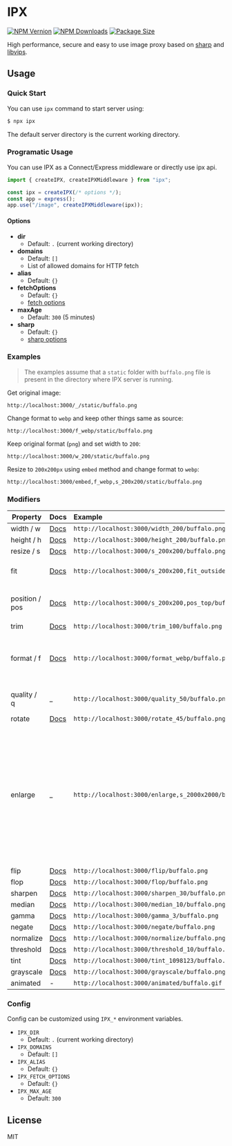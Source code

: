 # IPX

[![NPM Vernion](https://flat.badgen.net/npm/v/ipx)](https://www.npmjs.com/package/ipx)
[![NPM Downloads](https://flat.badgen.net/npm/dt/ipx)](https://www.npmjs.com/package/ipx)
[![Package Size](https://flat.badgen.net/packagephobia/install/ipx)](https://packagephobia.now.sh/result?p=ipx)

High performance, secure and easy to use image proxy based on [sharp](https://github.com/lovell/sharp) and [libvips](https://github.com/libvips/libvips).

## Usage

### Quick Start

You can use `ipx` command to start server using:

```bash
$ npx ipx
```

The default server directory is the current working directory.

### Programatic Usage

You can use IPX as a Connect/Express middleware or directly use ipx api.

```js
import { createIPX, createIPXMiddleware } from "ipx";

const ipx = createIPX(/* options */);
const app = express();
app.use("/image", createIPXMiddleware(ipx));
```

#### Options

- **dir**
  - Default: `.` (current working directory)
- **domains**
  - Default: `[]`
  - List of allowed domains for HTTP fetch
- **alias**
  - Default: `{}`
- **fetchOptions**
  - Default: `{}`
  - [fetch options](https://developer.mozilla.org/en-US/docs/Web/API/fetch#parameters)
- **maxAge**
  - Default: `300` (5 minutes)
- **sharp**
  - Default: `{}`
  - [sharp options](https://sharp.pixelplumbing.com/api-constructor#parameters)

### Examples

> The examples assume that a `static` folder with `buffalo.png` file is present in the directory where IPX server is running.

Get original image:

`http://localhost:3000/_/static/buffalo.png`

Change format to `webp` and keep other things same as source:

`http://localhost:3000/f_webp/static/buffalo.png`

Keep original format (`png`) and set width to `200`:

`http://localhost:3000/w_200/static/buffalo.png`

Resize to `200x200px` using `embed` method and change format to `webp`:

`http://localhost:3000/embed,f_webp,s_200x200/static/buffalo.png`

### Modifiers

| Property        | Docs                                                            | Example                                                     | Comments                                                                                                                                                          |
| --------------- | :-------------------------------------------------------------- | :---------------------------------------------------------- | :---------------------------------------------------------------------------------------------------------------------------------------------------------------- |
| width / w       | [Docs](https://sharp.pixelplumbing.com/api-resize#resize)       | `http://localhost:3000/width_200/buffalo.png`               |
| height / h      | [Docs](https://sharp.pixelplumbing.com/api-resize#resize)       | `http://localhost:3000/height_200/buffalo.png`              |
| resize / s      | [Docs](https://sharp.pixelplumbing.com/api-resize#resize)       | `http://localhost:3000/s_200x200/buffalo.png`               |
| fit             | [Docs](https://sharp.pixelplumbing.com/api-resize#resize)       | `http://localhost:3000/s_200x200,fit_outside/buffalo.png`   | Sets `fit` option for `resize`.
| position / pos  | [Docs](https://sharp.pixelplumbing.com/api-resize#resize)       | `http://localhost:3000/s_200x200,pos_top/buffalo.png`       | Sets `position` option for `resize`.
| trim            | [Docs](https://sharp.pixelplumbing.com/api-resize#trim)         | `http://localhost:3000/trim_100/buffalo.png`                |
| format / f      | [Docs](https://sharp.pixelplumbing.com/api-output#toformat)     | `http://localhost:3000/format_webp/buffalo.png`             | Supported format: `jpg`, `jpeg`, `png`, `webp`, `avif`, `gif`, `tiff`, `heif`                                                                                             |
| quality / q     | \_                                                              | `http://localhost:3000/quality_50/buffalo.png`              | Accepted values: 0 to 100                                                                                                                                         |
| rotate          | [Docs](https://sharp.pixelplumbing.com/api-operation#rotate)    | `http://localhost:3000/rotate_45/buffalo.png`               |
| enlarge         | \_                                                              | `http://localhost:3000/enlarge,s_2000x2000/buffalo.png`     | Allow the image to be upscaled. By default the returned image will never be larger than the source in any dimension, while preserving the requested aspect ratio. |
| flip            | [Docs](https://sharp.pixelplumbing.com/api-operation#flip)      | `http://localhost:3000/flip/buffalo.png`                    |
| flop            | [Docs](https://sharp.pixelplumbing.com/api-operation#flop)      | `http://localhost:3000/flop/buffalo.png`                    |
| sharpen         | [Docs](https://sharp.pixelplumbing.com/api-operation#sharpen)   | `http://localhost:3000/sharpen_30/buffalo.png`              |
| median          | [Docs](https://sharp.pixelplumbing.com/api-operation#median)    | `http://localhost:3000/median_10/buffalo.png`               |
| gamma           | [Docs](https://sharp.pixelplumbing.com/api-operation#gamma)     | `http://localhost:3000/gamma_3/buffalo.png`                 |
| negate          | [Docs](https://sharp.pixelplumbing.com/api-operation#negate)    | `http://localhost:3000/negate/buffalo.png`                  |
| normalize       | [Docs](https://sharp.pixelplumbing.com/api-operation#normalize) | `http://localhost:3000/normalize/buffalo.png`               |
| threshold       | [Docs](https://sharp.pixelplumbing.com/api-operation#threshold) | `http://localhost:3000/threshold_10/buffalo.png`            |
| tint            | [Docs](https://sharp.pixelplumbing.com/api-colour#tint)         | `http://localhost:3000/tint_1098123/buffalo.png`            |
| grayscale       | [Docs](https://sharp.pixelplumbing.com/api-colour#grayscale)    | `http://localhost:3000/grayscale/buffalo.png`               |
| animated        | -                                                               | `http://localhost:3000/animated/buffalo.gif`                | Experimental                                                                                                                                                      |

### Config

Config can be customized using `IPX_*` environment variables.

- `IPX_DIR`
  - Default: `.` (current working directory)
- `IPX_DOMAINS`
  - Default: `[]`
- `IPX_ALIAS`
  - Default: `{}`
- `IPX_FETCH_OPTIONS`
  - Default: `{}`
- `IPX_MAX_AGE`
  - Default: `300`

## License

MIT
